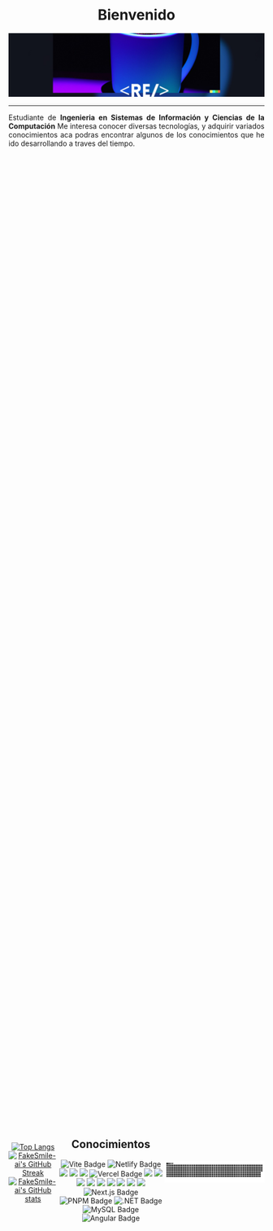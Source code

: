 <center>

<div align="justify"> 
  <h1 align="center"><b>Bienvenido</b></h1>

![image](https://github.com/FakeSmile-ai/FakeSmile-ai/blob/main/320980556-8bc976ce-444e-4e12-a1a5-bee8a0cbb9ae.png)

  
  <hr/>
  <p>
  Estudiante de <b>Ingenieria en Sistemas de Información y Ciencias de la Computación</b> Me interesa conocer diversas tecnologías, y adquirir variados conocimientos aca podras encontrar algunos de los conocimientos que he ido desarrollando a traves del tiempo.</p>
</div>

<div style="display: flex; justify-content: center; align-items: center; height: 100vh; ">

  <div align="center"/>
<a href="https://github.com/FakeSmile-ai/github-readme-stats" style="display:inline-block;"  width="45%">
    <img src="https://github-readme-stats.vercel.app/api/top-langs/?username=FakeSmile-ai&layout=compact&theme=tokyonight" alt="Top Langs" width="25.33%" >
  </a>
 <a href="https://streak-stats.demolab.com?user=FakeSmile-ai&theme=tokyonight&border_radius=7&date_format=j%20M%5B%20Y%5D" style="display: inline-block;">
  <img src="https://streak-stats.demolab.com?user=FakeSmile-ai&theme=tokyonight&border_radius=7&date_format=j%20M%5B%20Y%5D" alt="FakeSmile-ai's GitHub Streak" width="39.33%">
</a> 
  <a href="https://github.com/FakeSmile-ai/github-readme-stats" style="display: inline-block;" width="45%">
    <img src="https://github-readme-stats.vercel.app/api?username=FakeSmile-ai&show_icons=true&theme=tokyonight" alt="FakeSmile-ai's GitHub stats" width="33.33%" >
  </a>

  </div>

<div align="flex">
  <h2 align="center">Conocimientos</h2>
<img src="https://img.shields.io/badge/vite-%23646CFF.svg?style=for-the-badge&logo=vite&logoColor=white" alt="Vite Badge">
<img src="https://img.shields.io/badge/netlify-%23000000.svg?style=for-the-badge&logo=netlify&logoColor=#00C7B7" alt="Netlify Badge">
<img src="https://img.shields.io/badge/JavaScript-323330?style=for-the-badge&logo=javascript&logoColor=F7DF1E" />
<img src="https://img.shields.io/badge/Node.js-43853D?style=for-the-badge&logo=node.js&logoColor=white"/>
<img src="https://img.shields.io/badge/TypeScript-007ACC?style=for-the-badge&logo=typescript&logoColor=white"/>
 
<img src="https://img.shields.io/badge/vercel-%23000000.svg?style=for-the-badge&logo=vercel&logoColor=white" alt="Vercel Badge">
<img src="https://img.shields.io/badge/CSS3-1572B6?style=for-the-badge&logo=css3&logoColor=white"/>
<img src="https://img.shields.io/badge/HTML5-E34F26?style=for-the-badge&logo=html5&logoColor=white"/>
 <!-- <img src="https://img.shields.io/badge/Sass-CC6699?style=for-the-badge&logo=sass&logoColor=white"/> -->
<img src="https://img.shields.io/badge/Bootstrap-563D7C?style=for-the-badge&logo=bootstrap&logoColor=white"/>
<!--<img src="https://img.shields.io/badge/%F0%9F%90%B3-Docker-blue"/> -->
 <img src="https://img.shields.io/badge/jQuery-0769AD?style=for-the-badge&logo=jquery&logoColor=white"/> 
<!-- <img src="https://img.shields.io/badge/-springboot-green"/> -->

<img src="https://img.shields.io/badge/Markdown-000000?style=for-the-badge&logo=markdown&logoColor=white"/>
<!-- <img src="https://img.shields.io/badge/Express.js-404D59?style=for-the-badge"/> -->
<img src="https://img.shields.io/badge/React-20232A?style=for-the-badge&logo=react&logoColor=61DAFB"/>
<img src="https://img.shields.io/badge/Tailwind_CSS-38B2AC?style=for-the-badge&logo=tailwind-css&logoColor=white"/>
<img src="https://img.shields.io/badge/Linux-FCC624?style=for-the-badge&logo=linux&logoColor=black"/>  
<img src="https://img.shields.io/badge/Java-ED8B00?style=for-the-badge&logo=openjdk&logoColor=white"/> 
<img src="https://img.shields.io/badge/Next-black?style=for-the-badge&logo=next.js&logoColor=white" alt="Next.js Badge">
<img src="https://img.shields.io/badge/pnpm-%234a4a4a.svg?style=for-the-badge&logo=pnpm&logoColor=f69220" alt="PNPM Badge">

 <!-- Agregar C# y Asp .Net + Angular  --> 
<img src="https://img.shields.io/badge/.NET-5C2D91?style=for-the-badge&logo=.net&logoColor=white" alt=".NET Badge">
<!-- BD-->
<img src="https://img.shields.io/badge/mysql-%2300f.svg?style=for-the-badge&logo=mysql&logoColor=white" alt="MySQL Badge">
<img src="https://img.shields.io/badge/angular-%23DD0031.svg?style=for-the-badge&logo=angular&logoColor=white" alt="Angular Badge">


</div>
  <div align="center">
  <img src="https://github.com/FakeSmile-ai/FakeSmile-ai/blob/main/github-contribution-grid-snake.svg" alt="snake">
  </div>
  </div>
  </center>

